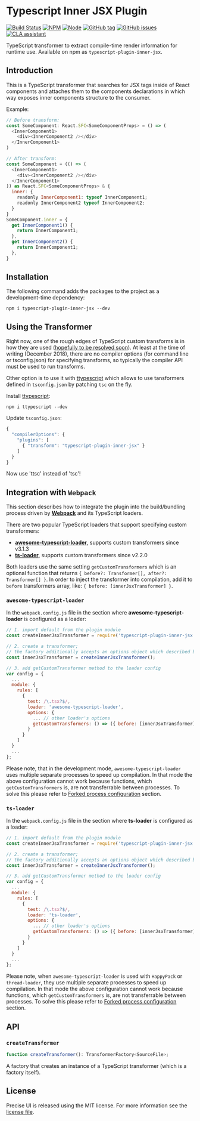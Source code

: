 # Typescript Inner JSX Plugin

[![Build Status](https://travis-ci.org/ZEISS/typescript-plugin-inner-jsx.svg?branch=master)](https://travis-ci.org/ZEISS/typescript-plugin-inner-jsx)
[![NPM](https://img.shields.io/npm/v/typescript-plugin-inner-jsx.svg)](https://www.npmjs.com/package/typescript-plugin-inner-jsx)
[![Node](https://img.shields.io/node/v/typescript-plugin-inner-jsx.svg)](https://www.npmjs.com/package/typescript-plugin-inner-jsx)
[![GitHub tag](https://img.shields.io/github/tag/ZEISS/typescript-plugin-inner-jsx.svg)](https://github.com/ZEISS/typescript-plugin-inner-jsx/releases)
[![GitHub issues](https://img.shields.io/github/issues/ZEISS/typescript-plugin-inner-jsx.svg)](https://github.com/ZEISS/typescript-plugin-inner-jsx/issues)
[![CLA assistant](https://cla-assistant.io/readme/badge/ZEISS/precise-ui)](https://cla-assistant.io/ZEISS/precise-ui)

TypeScript transformer to extract compile-time render information for runtime use. Available on npm as `typescript-plugin-inner-jsx`.

## Introduction

This is a TypeScript transformer that searches for JSX tags inside of React components and attaches them to the components declarations in which way exposes inner components structure to the consumer.

Example:

```js
// Before transform:
const SomeComponent: React.SFC<SomeComponentProps> = () => (
  <InnerComponent1>
    <div><InnerComponent2 /></div>
  </InnerComponent1>
)

// After transform:
const SomeComponent = (() => (
  <InnerComponent1>
    <div><InnerComponent2 /></div>
  </InnerComponent1>
)) as React.SFC<SomeComponentProps> & {
  inner: {
    readonly InnerComponent1: typeof InnerComponent1;
    readonly InnerComponent2 typeof InnerComponent2;
  }
}
SomeComponent.inner = {
  get InnerComponent1() {
    return InnerComponent1;
  },
  get InnerComponent2() {
    return InnerComponent1;
  },
}
```

## Installation

The following command adds the packages to the project as a development-time dependency:

`npm i typescript-plugin-inner-jsx --dev`

## Using the Transformer

Right now, one of the rough edges of TypeScript custom transforms is in how they are used ([hopefully to be resolved soon](https://github.com/Microsoft/TypeScript/issues/14419)). At least at the time of writing (December 2018), there are no compiler options (for command line or tsconfig.json) for specifying transforms, so typically the compiler API must be used to run transforms.

Other option is to use it with [ttypescript](https://github.com/cevek/ttypescript) which allows to use tansformers defined in `tsconfig.json` by patching `tsc` on the fly.

Install [ttypescript](https://github.com/cevek/ttypescript):

```
npm i ttypescript --dev
```

Update `tsconfig.json`:

```js
{
  "compilerOptions": {
    "plugins": [
      { "transform": "typescript-plugin-inner-jsx" }
    ]
  }
}
```

Now use 'ttsc' instead of 'tsc'!

## Integration with `Webpack`

This section describes how to integrate the plugin into the build/bundling process driven by [**Webpack**](https://webpack.js.org/) and its TypeScript loaders.

There are two popular TypeScript loaders that support specifying custom transformers:

- [**awesome-typescript-loader**](https://github.com/s-panferov/awesome-typescript-loader), supports custom transformers since v3.1.3
- [**ts-loader**](https://github.com/TypeStrong/ts-loader), supports custom transformers since v2.2.0

Both loaders use the same setting `getCustomTransformers` which is an optional function that returns `{ before?: Transformer[], after?: Transformer[] }`.
In order to inject the transformer into compilation, add it to `before` transformers array, like: `{ before: [innerJsxTransformer] }`.

### `awesome-typescript-loader`

In the `webpack.config.js` file in the section where **awesome-typescript-loader** is configured as a loader:

```js
// 1. import default from the plugin module
const createInnerJsxTransformer = require('typescript-plugin-inner-jsx').default;

// 2. create a transformer;
// the factory additionally accepts an options object which described below
const innerJsxTransformer = createInnerJsxTransformer();

// 3. add getCustomTransformer method to the loader config
var config = {
  ...
  module: {
    rules: [
      {
        test: /\.tsx?$/,
        loader: 'awesome-typescript-loader',
        options: {
          ... // other loader's options
          getCustomTransformers: () => ({ before: [innerJsxTransformer] })
        }
      }
    ]
  }
  ...
};
```

Please note, that in the development mode, `awesome-typescript-loader` uses multiple separate processes to speed up compilation. In that mode the above configuration cannot work because functions, which `getCustomTransformers` is, are not transferrable between processes.
To solve this please refer to [Forked process configuration](#forked-process-configuration) section.

### `ts-loader`

In the `webpack.config.js` file in the section where **ts-loader** is configured as a loader:

```js
// 1. import default from the plugin module
const createInnerJsxTransformer = require('typescript-plugin-inner-jsx').default;

// 2. create a transformer;
// the factory additionally accepts an options object which described below
const innerJsxTransformer = createInnerJsxTransformer();

// 3. add getCustomTransformer method to the loader config
var config = {
  ...
  module: {
    rules: [
      {
        test: /\.tsx?$/,
        loader: 'ts-loader',
        options: {
          ... // other loader's options
          getCustomTransformers: () => ({ before: [innerJsxTransformer] })
        }
      }
    ]
  }
  ...
};
```

Please note, when `awesome-typescript-loader` is used with `HappyPack` or `thread-loader`, they use multiple separate processes to speed up compilation. In that mode the above configuration cannot work because functions, which `getCustomTransformers` is, are not transferrable between processes.
To solve this please refer to [Forked process configuration](#forked-process-configuration) section.

## API

### `createTransformer`

```ts
function createTransformer(): TransformerFactory<SourceFile>;
```

A factory that creates an instance of a TypeScript transformer (which is a factory itself).

## License

Precise UI is released using the MIT license. For more information see the [license file](LICENSE).
